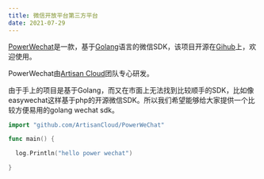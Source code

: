 ```yaml
---
title: 微信开放平台第三方平台
date: 2021-07-29
---
```


[PowerWechat](https://github.com/ArtisanCloud/PowerWeChat)是一款，基于[Golang](https://golang.org)语言的微信SDK，该项目开源在[Gihub](https://github.com/ArtisanCloud/PowerWeChat)上，欢迎使用。

PowerWechat由[Artisan Cloud](https://github.com/ArtisanCloud)团队专心研发。

由于手上的项目是基于Golang，而又在市面上无法找到比较顺手的SDK，比如像easywechat这样基于php的开源微信SDK。所以我们希望能够给大家提供一个比较方便易用的golang wechat sdk。



``` go
import "github.com/ArtisanCloud/PowerWeChat"

func main() {

  log.Println("hello power wechat")

}
```